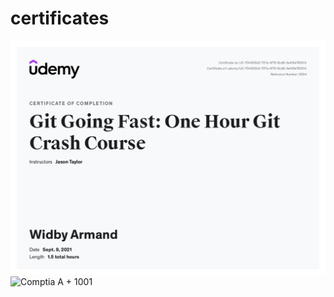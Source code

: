 # certificates


![git udemy](/UC-704303b3-737a-4f70-8cd8-3e40fa76031c.jpeg)
![Comptia A + 1001](https://udemy-certificate.s3.amazonaws.com/image/UC-9893c293-5eaf-4ddd-a77b-9451725408ea.jpg)
